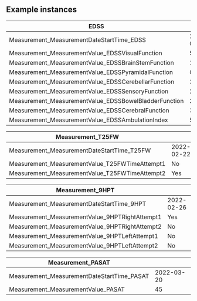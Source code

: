 ## Example instances

|EDSS                                                    |                   |
|--------------------------------------------------------|-------------------|
|Measurement_MeasurementDateStartTime_EDSS               | 2022-02-20        |
|Measurement_MeasurementValue_EDSSVisualFunction         | 5                 |
|Measurement_MeasurementValue_EDSSBrainStemFunction      | 1                 |
|Measurement_MeasurementValue_EDSSPyramidalFunction      | 0                 |
|Measurement_MeasurementValue_EDSSCerebellarFunction     | 3                 |
|Measurement_MeasurementValue_EDSSSensoryFunction        | 2                 |
|Measurement_MeasurementValue_EDSSBowelBladderFunction   | 2                 |
|Measurement_MeasurementValue_EDSSCerebralFunction       | 3                 |
|Measurement_MeasurementValue_EDSSAmbulationIndex        | 5                 | 

|Measurement_T25FW                                       |                   |
|--------------------------------------------------------|-------------------|
|Measurement_MeasurementDateStartTime_T25FW              | 2022-02-22        |
|Measurement_MeasurementValue_T25FWTimeAttempt1          | No                |
|Measurement_MeasurementValue_T25FWTimeAttempt2          | Yes               |

|Measurement_9HPT                                        |                   |
|--------------------------------------------------------|-------------------|
|Measurement_MeasurementDateStartTime_9HPT               | 2022-02-26        |
|Measurement_MeasurementValue_9HPTRightAttempt1          | Yes               |  
|Measurement_MeasurementValue_9HPTRightAttempt2          | No                |
|Measurement_MeasurementValue_9HPTLeftAttempt1           | No                |
|Measurement_MeasurementValue_9HPTLeftAttempt2           | No                |

|Measurement_PASAT                                       |                   |
|--------------------------------------------------------|-------------------|
|Measurement_MeasurementDateStartTime_PASAT              | 2022-03-20        |
|Measurement_MeasurementValue_PASAT                      | 45                |

